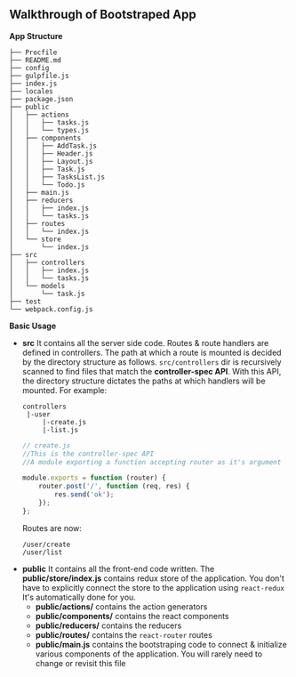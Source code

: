 ## Walkthrough of Bootstraped App

**App Structure**

```
├── Procfile
├── README.md
├── config
├── gulpfile.js
├── index.js
├── locales
├── package.json
├── public
│   ├── actions
│   │   ├── tasks.js
│   │   └── types.js
│   ├── components
│   │   ├── AddTask.js
│   │   ├── Header.js
│   │   ├── Layout.js
│   │   ├── Task.js
│   │   ├── TasksList.js
│   │   └── Todo.js
│   ├── main.js
│   ├── reducers
│   │   ├── index.js
│   │   └── tasks.js
│   ├── routes
│   │   └── index.js
│   └── store
│       └── index.js
├── src
│   ├── controllers
│   │   ├── index.js
│   │   └── tasks.js
│   └── models
│       └── task.js
├── test
└── webpack.config.js
```
**Basic Usage**

- **src**
It contains all the server side code. Routes & route handlers are defined in controllers. The path at which a route is mounted is decided by the directory structure as follows.
`src/controllers` dir is recursively scanned to find files that match the **controller-spec API**. With this API, the directory structure dictates the paths at which handlers will be mounted.
For example:
    ```text
    controllers
     |-user
         |-create.js
         |-list.js
    ```
    ```javascript
    // create.js
    //This is the controller-spec API
    //A module exporting a function accepting router as it's argument
    
    module.exports = function (router) {
        router.post('/', function (req, res) {
            res.send('ok');
        });
    };
    ```
    Routes are now:
    ```test
    /user/create
    /user/list
    ```
- **public**
It contains all the front-end code written. The **public/store/index.js**  contains redux store of the application. You don't have to explicitly connect the store to the application using `react-redux` It's automatically done for you.
    - **public/actions/**  contains the action generators
    - **public/components/** contains the react components
    - **public/reducers/** contains the reducers
    - **public/routes/** contains the `react-router` routes
    - **public/main.js** contains the bootstraping code to connect & initialize various components of the application. You will rarely need to change or revisit this file
